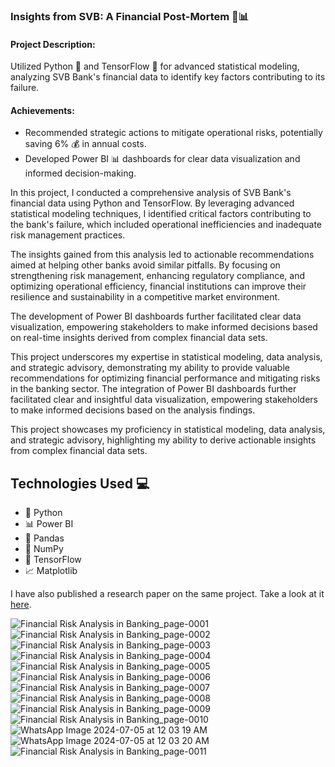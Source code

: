 ### Insights from SVB: A Financial Post-Mortem 💼📊

#### Project Description:
Utilized Python 🐍 and TensorFlow 🧠 for advanced statistical modeling, analyzing SVB Bank's financial data to identify key factors contributing to its failure. 

#### Achievements:
- Recommended strategic actions to mitigate operational risks, potentially saving 6% 💰 in annual costs.
- Developed Power BI 📊 dashboards for clear data visualization and informed decision-making.

In this project, I conducted a comprehensive analysis of SVB Bank's financial data using Python and TensorFlow. By leveraging advanced statistical modeling techniques, I identified critical factors contributing to the bank's failure, which included operational inefficiencies and inadequate risk management practices.

The insights gained from this analysis led to actionable recommendations aimed at helping other banks avoid similar pitfalls. By focusing on strengthening risk management, enhancing regulatory compliance, and optimizing operational efficiency, financial institutions can improve their resilience and sustainability in a competitive market environment.

The development of Power BI dashboards further facilitated clear data visualization, empowering stakeholders to make informed decisions based on real-time insights derived from complex financial data sets.

This project underscores my expertise in statistical modeling, data analysis, and strategic advisory, demonstrating my ability to provide valuable recommendations for optimizing financial performance and mitigating risks in the banking sector.
The integration of Power BI dashboards further facilitated clear and insightful data visualization, empowering stakeholders to make informed decisions based on the analysis findings.

This project showcases my proficiency in statistical modeling, data analysis, and strategic advisory, highlighting my ability to derive actionable insights from complex financial data sets.

## Technologies Used 💻
* 🐍 Python
* 📊 Power BI
* 🐼 Pandas
* 🔢 NumPy
* 🔗 TensorFlow
* 📈 Matplotlib

I have also published a research paper on the same project. Take a look at it [here](https://ieeexplore.ieee.org/document/10511378).


![Financial Risk Analysis in Banking_page-0001](https://github.com/manish4102/SVB-Analysis/assets/91743234/2edc1da4-1bd0-4bff-abb4-db2c31a447bd)
![Financial Risk Analysis in Banking_page-0002](https://github.com/manish4102/SVB-Analysis/assets/91743234/cad2f45b-2686-404d-b7ca-ad1f0fff89dd)
![Financial Risk Analysis in Banking_page-0003](https://github.com/manish4102/SVB-Analysis/assets/91743234/2592c51a-661b-41b9-9160-c9ca605db42d)
![Financial Risk Analysis in Banking_page-0004](https://github.com/manish4102/SVB-Analysis/assets/91743234/23d5c753-5dc4-401e-9e2d-793177c9f402)
![Financial Risk Analysis in Banking_page-0005](https://github.com/manish4102/SVB-Analysis/assets/91743234/8d435740-5632-4441-8edd-06dd899ee486)
![Financial Risk Analysis in Banking_page-0006](https://github.com/manish4102/SVB-Analysis/assets/91743234/ba2a178c-3242-4ce1-975d-2abddf3178b3)
![Financial Risk Analysis in Banking_page-0007](https://github.com/manish4102/SVB-Analysis/assets/91743234/74929df9-cffb-46b2-9817-aea60e05f051)
![Financial Risk Analysis in Banking_page-0008](https://github.com/manish4102/SVB-Analysis/assets/91743234/b67424f1-2ac5-4272-8ee4-87cae7ee6fa5)
![Financial Risk Analysis in Banking_page-0009](https://github.com/manish4102/SVB-Analysis/assets/91743234/836a26af-11b5-4902-bca5-05e1dbcc185a)
![Financial Risk Analysis in Banking_page-0010](https://github.com/manish4102/SVB-Analysis/assets/91743234/cd63e69f-5e26-4b1a-a3aa-3057d9e078a4)
![WhatsApp Image 2024-07-05 at 12 03 19 AM](https://github.com/manish4102/SVB-Analysis/assets/91743234/1000c85f-2922-45df-8116-ff5add73ec72)
![WhatsApp Image 2024-07-05 at 12 03 20 AM](https://github.com/manish4102/SVB-Analysis/assets/91743234/55981953-52a8-4e4e-b298-6748766f0bf6)
![Financial Risk Analysis in Banking_page-0011](https://github.com/manish4102/SVB-Analysis/assets/91743234/740880f2-9dd9-4cfe-9a65-54b4adf50e3e)

